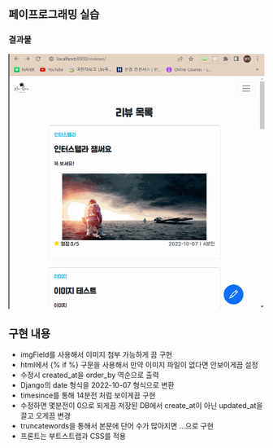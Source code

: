 ## 페이프로그래밍 실습

### 결과물

![](/2022-10-07.gif)

## 구현 내용

- imgField를 사용해서 이미지 첨부 가능하게 끔 구현
- html에서 {% if %} 구문을 사용해서 만약 이미지 파일이 없다면 안보이게끔 설정
- 수정시 created_at을 order_by 역순으로 출력
- Django의 date 형식을 2022-10-07 형식으로 변환
- timesince를 통해 14분전 처럼 보이게끔 구현
- 수정하면 몇분전이 0으로 되게끔 저장된 DB에서 create_at이 아닌 updated_at을 끌고 오게끔 변경
- truncatewords을 통해서 본문에 단어 수가 많아지면 ...으로 구현
- 프론트는 부트스트랩과 CSS를 적용
